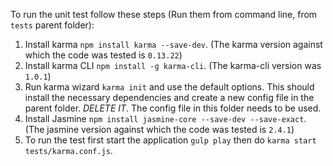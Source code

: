 To run the unit test follow these steps (Run them from command line, from `tests` parent folder):

 1. Install karma `npm install karma --save-dev`. (The karma version against which the code was tested is `0.13.22`)
 2. Install karma CLI `npm install -g karma-cli`. (The karma-cli version was `1.0.1`)
 3. Run karma wizard `karma init` and use the default options. This should install the necessary dependencies and create a new config file in the parent folder. *DELETE IT*. The config file in this folder needs to be used.
 4. Install Jasmine `npm install jasmine-core --save-dev --save-exact`. (The jasmine version against which the code was tested is `2.4.1`)
 5. To run the test first start the application `gulp play` then do `karma start tests/karma.conf.js`.
